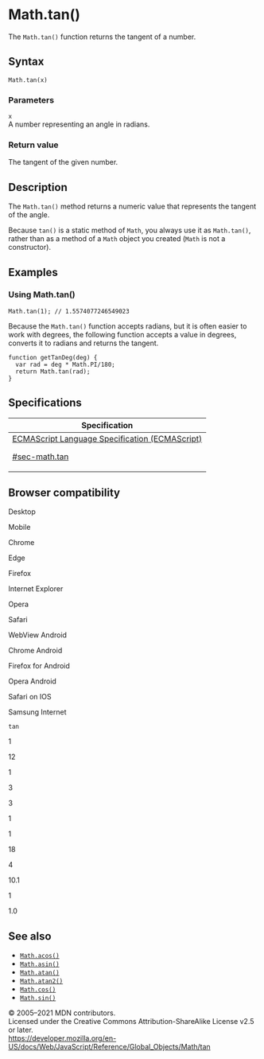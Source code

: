 # Math.tan()

The `Math.tan()` function returns the tangent of a number.

## Syntax

    Math.tan(x)

### Parameters

`x`  
A number representing an angle in radians.

### Return value

The tangent of the given number.

## Description

The `Math.tan()` method returns a numeric value that represents the tangent of the angle.

Because `tan()` is a static method of `Math`, you always use it as `Math.tan()`, rather than as a method of a `Math` object you created (`Math` is not a constructor).

## Examples

### Using Math.tan()

    Math.tan(1); // 1.5574077246549023

Because the `Math.tan()` function accepts radians, but it is often easier to work with degrees, the following function accepts a value in degrees, converts it to radians and returns the tangent.

    function getTanDeg(deg) {
      var rad = deg * Math.PI/180;
      return Math.tan(rad);
    }

## Specifications

<table><thead><tr class="header"><th>Specification</th></tr></thead><tbody><tr class="odd"><td><a href="https://tc39.es/ecma262/#sec-math.tan">ECMAScript Language Specification (ECMAScript) 
<br/>


<span class="small">#sec-math.tan</span></a></td></tr></tbody></table>

## Browser compatibility

Desktop

Mobile

Chrome

Edge

Firefox

Internet Explorer

Opera

Safari

WebView Android

Chrome Android

Firefox for Android

Opera Android

Safari on IOS

Samsung Internet

`tan`

1

12

1

3

3

1

1

18

4

10.1

1

1.0

## See also

-   [`Math.acos()`](acos)
-   [`Math.asin()`](asin)
-   [`Math.atan()`](atan)
-   [`Math.atan2()`](atan2)
-   [`Math.cos()`](cos)
-   [`Math.sin()`](sin)

© 2005–2021 MDN contributors.  
Licensed under the Creative Commons Attribution-ShareAlike License v2.5 or later.  
<a href="https://developer.mozilla.org/en-US/docs/Web/JavaScript/Reference/Global_Objects/Math/tan" class="_attribution-link">https://developer.mozilla.org/en-US/docs/Web/JavaScript/Reference/Global_Objects/Math/tan</a>
